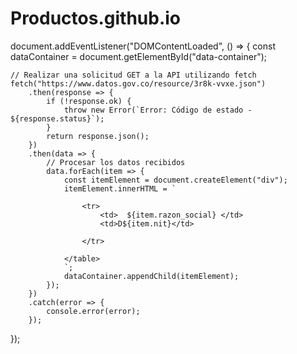 # Productos.github.io

document.addEventListener("DOMContentLoaded", () => {
    const dataContainer = document.getElementById("data-container");

    // Realizar una solicitud GET a la API utilizando fetch
    fetch("https://www.datos.gov.co/resource/3r8k-vvxe.json")
        .then(response => {
            if (!response.ok) {
                throw new Error(`Error: Código de estado - ${response.status}`);
            }
            return response.json();
        })
        .then(data => {
            // Procesar los datos recibidos
            data.forEach(item => {
                const itemElement = document.createElement("div");
                itemElement.innerHTML = `
                 
                    <tr>
                        <td>  ${item.razon_social} </td> 
                        <td>D${item.nit}</td>
                       
                    </tr>
              
                </table>
                `;
                dataContainer.appendChild(itemElement);
            });
        })
        .catch(error => {
            console.error(error);
        });
});
